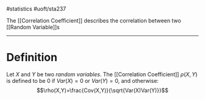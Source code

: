 #statistics #uoft/sta237 

The [[Correlation Coefficient]] describes the correlation between two [[Random Variable]]s

---

# Definition
Let $X$ and $Y$ be two *random variables*. The [[Correlation Coefficient]] $\rho(X,Y)$ is defined to be $0$ if $Var(X)=0$ or $Var(Y)=0$, and otherwise: $$\rho(X,Y)=\frac{Cov(X,Y)}{\sqrt{Var(X)Var(Y)}}$$